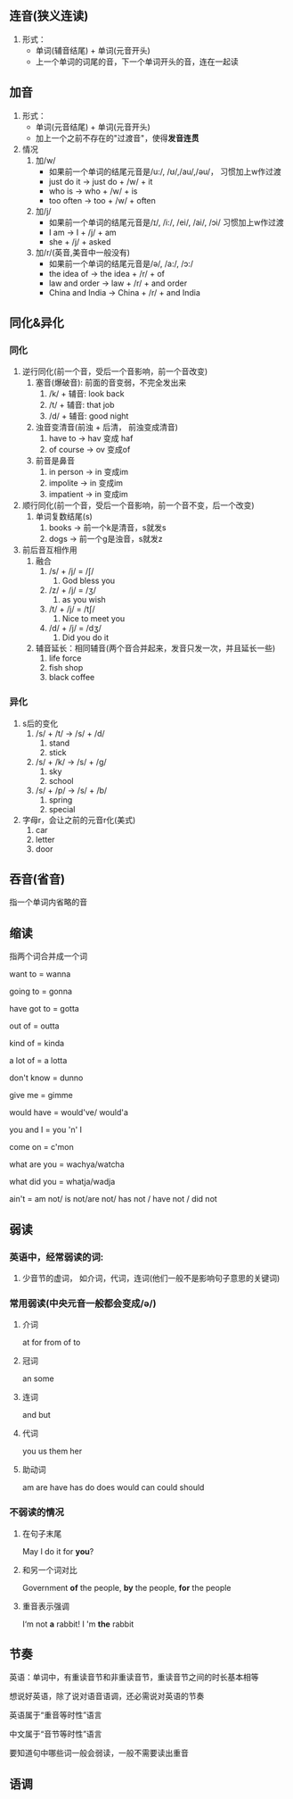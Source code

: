 ## 连音(狭义连读)

1. 形式：
   - 单词(辅音结尾) + 单词(元音开头)
   - 上一个单词的词尾的音，下一个单词开头的音，连在一起读

## 加音

1. 形式：
   - 单词(元音结尾) + 单词(元音开头)
   - 加上一个之前不存在的"过渡音"，使得**发音连贯**
2. 情况
   1. 加/w/
      - 如果前一个单词的结尾元音是/u:/, /ʊ/,‌/au/,/əu/， 习惯加上w作过渡
      - just do it -> just do + /w/ + it
      - who is -> who + /w/ + is
      - too often -> too + /w/ + often
   2. 加/j/
      - 如果前一个单词的结尾元音是/ɪ/, /i:/, /ei/, /ai/,‌ /ɔi/  习惯加上w作过渡
      - I am -> I + /j/ + am
      - she + /j/ + asked
   3. 加/r/(英音,美音中一般没有)
      - 如果前一个单词的结尾元音是/ə/,  /a:/, /ɔ:/ 
      - the idea of -> the idea + /r/ + of
      - law and order -> law + /r/ + and order
      - China and India -> China + /r/ + and India

## 同化&异化

### 同化

1. 逆行同化(前一个音，受后一个音影响，前一个音改变)
   1. 塞音(爆破音): 前面的音变弱，不完全发出来
      1. /k/ + 辅音: look back
      2. /t/ + 辅音: that job
      3. /d/ + 辅音: good night
   2. 浊音变清音(前浊 + 后清， 前浊变成清音)
      1. have to -> hav 变成 haf
      2. of course -> ov 变成of
   3. 前音是鼻音
      1. in person  -> in 变成im
      2. impolite -> in 变成im
      3. impatient -> in 变成im
2. 顺行同化(前一个音，受后一个音影响，前一个音不变，后一个改变)
   1. 单词复数结尾(s) 
      1. books -> 前一个k是清音，s就发s
      2. dogs -> 前一个g是浊音，s就发z
3. 前后音互相作用
   1. 融合
      1. /s/ + /j/ =  /ʃ/ 
         1. God bless you
      2. /z/ + /j/ = /ʒ/
         1. as you wish
      3. /t/ + /j/ = /tʃ/
         1. Nice to meet you
      4. /d/ + /j/ = /dʒ/
         1. Did you do it
   2. 辅音延长：相同辅音(两个音合并起来，发音只发一次，并且延长一些)
      1. life force
      2. fish shop
      3. black coffee

### 异化

1. s后的变化
   1. /s/ + /t/   ->   /s/ + /d/ 
      1. stand
      2. stick
   2. /s/ + /k/   ->   /s/ + /g/ 
      1. sky
      2. school
   3. /s/ + /p/   ->   /s/ + /b/ 
      1. spring
      2. special
2. 字母r，会让之前的元音r化(美式)
   1. car
   2. letter
   3. door

## 吞音(省音)

指一个单词内省略的音

## 缩读

指两个词合并成一个词

want to = wanna

going to = gonna

have got to = gotta

out of = outta

kind of = kinda

a lot of = a lotta

don't know = dunno

give me = gimme

would have = would've/ would'a

you and I = you 'n' I

come on = c'mon

what are you = wachya/watcha

what did you = whatja/wadja

ain't = am not/ is not/are not/ has not / have not / did not 

## 弱读

### 英语中，经常弱读的词: 

1. 少音节的虚词， 如介词，代词，连词(他们一般不是影响句子意思的关键词)

### 常用弱读(中央元音一般都会变成/ə/)

1. 介词

   at for from of to

2. 冠词

   an some

3. 连词

   and but

4. 代词

   you us them her

5. 助动词

   am are have has do does would can could should

### 不弱读的情况

1. 在句子末尾

   May I do it for **you**?

2. 和另一个词对比

   Government **of** the people, **by** the people, **for** the people

3. 重音表示强调

   I‘m not **a** rabbit! I 'm **the** rabbit

## 节奏

英语：单词中，有重读音节和非重读音节，重读音节之间的时长基本相等

想说好英语，除了说对语音语调，还必需说对英语的节奏

英语属于“重音等时性”语言

中文属于“音节等时性”语言

要知道句中哪些词一般会弱读，一般不需要读出重音

## 语调



















